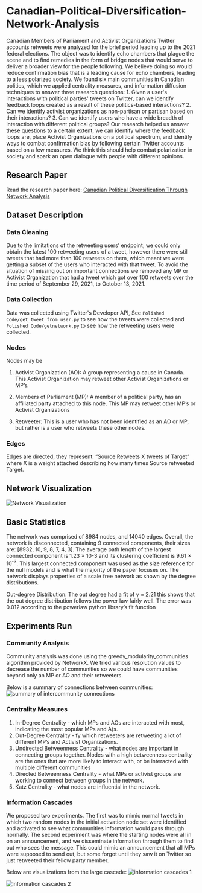 # Canadian-Political-Diversification-Network-Analysis
Canadian Members of Parliament and Activist Organizations Twitter accounts retweets were analyzed for the brief period leading up to the 2021 federal elections. The object was to identify echo chambers that plague the scene and to find remedies in the form of bridge nodes that would serve to deliver a broader view for the people following. We believe doing so would reduce confirmation bias that is a leading cause for echo chambers, leading to a less polarized society. We found six main communities in Canadian politics, which we applied centrality measures, and information diffusion techniques to answer three research questions: 1. Given a user's interactions with political parties' tweets on Twitter, can we identify feedback loops created as a result of these politics-based interactions? 2. Can we identify activist organizations as non-partisan or partisan based on their interactions? 3. Can we identify users who have a wide breadth of interaction with different political groups? Our research helped us answer these questions to a certain extent, we can identify where the feedback loops are, place Activist Organizations on a political spectrum, and identify ways to combat confirmation bias by following certain Twitter accounts based on a few measures. We think this should help combat polarization in society and spark an open dialogue with people with different opinions.
## Research Paper
Read the research paper here: [Canadian Political Diversification Through Network Analysis](https://github.com/kaitlin31415/Canadian-Political-Diversification-Network-Analysis/blob/main/Research%20Paper/Canadian_Political_Diversification_Network_Analysis.pdf)
## Dataset Description
### Data Cleaning 
Due to the limitations of the retweeting users’ endpoint, we could only obtain the latest 100 retweeting users of a tweet, however there were still tweets that had more than 100 retweets on them, which meant we were getting a subset of the users who interacted with that tweet. To avoid the situation of missing out on important connections we removed any MP or Activist Organization that had a tweet which got over 100 retweets over the time period of September 29, 2021, to October 13, 2021. 
### Data Collection
Data was collected using Twitter's Developer API, See `Polished Code/get_tweet_from_user.py` to see how the tweets were collected and `Polished Code/getnetwork.py` to see how the retweeting users were collected.

### Nodes 
Nodes may be 
1. Activist Organization (AO): A group representing a cause in Canada. This Activist Organization may retweet other Activist Organizations or MP’s. 

2. Members of Parliament (MP): A member of a political party, has an affiliated party attached to this node. This MP may retweet other MP’s or Activist Organizations 

3. Retweeter: This is a user who has not been identified as an AO or MP, but rather is a user who retweets these other nodes. 

### Edges 
Edges are directed, they represent: “Source Retweets X tweets of Target” where X is a weight attached describing how many times Source retweeted Target. 

## Network Visualization
![Network Visualization](https://github.com/kaitlin31415/Canadian-Political-Diversification-Network-Analysis/blob/main/ReadMeImages/visualization.png)

## Basic Statistics

The network was comprised of 8984 nodes, and 14040 edges. Overall, the network is disconnected, containing 9 connected components, their sizes are: [8932, 10, 9, 8, 7, 4, 3]. The average path length of the largest connected component is 1.23 × 10-3 and its clustering coefficient is 9.61 × 10<sup>-3</sup>. This largest connected component was used as the size reference for the null models and is what the majority of the paper focuses on. The network displays properties of a scale free network as shown by the degree distributions. 

Out-degree Distribution: The out degree had a fit of γ = 2.21 this shows that the out degree distribution follows the power law fairly well. The error was 0.012 according to the powerlaw python library’s fit function 

## Experiments Run

### Community Analysis
Community analysis was done using the greedy_modularity_communities algorithm provided by NetworkX. We tried various resolution values to decrease the number of communities so we could have communities beyond only an MP or AO and their retweeters.  

Below is a summary of connections between communities:
![summary of intercommunity connections](https://github.com/kaitlin31415/Canadian-Political-Diversification-Network-Analysis/blob/main/ReadMeImages/Intercommunity_connection.PNG)
### Centrality Measures

1. In-Degree Centrality - which MPs and AOs are interacted with most, indicating the most popular MPs and A)s. 
2. Out-Degree Centrality - fy which retweeters are retweeting a lot of different MP’s and Activist Organizations.
3. Undirected Betweenness Centrality - what nodes are important in connecting groups together. Nodes with a high betweenness centrality are the ones that are more likely to interact with, or be interacted with multiple different communities 
4. Directed Betweenness Centrality - what MPs or activist groups are working to connect between groups in the network. 
5. Katz Centrality -  what nodes are influential in the network.

### Information Cascades
We proposed two experiments. The first was to mimic normal tweets in which two random nodes in the initial activation node set were identified and activated to see what communities information would pass through normally. The second experiment was where the starting nodes were all in on an announcement, and we disseminate information through them to find out who sees the message. This could mimic an announcement that all MPs were supposed to send out, but some forgot until they saw it on Twitter so just retweeted their fellow party member.

Below are visualizations from the large cascade:
![information cascades 1](https://github.com/kaitlin31415/Canadian-Political-Diversification-Network-Analysis/blob/main/ReadMeImages/cascade-1.PNG)

![information cascades 2](https://github.com/kaitlin31415/Canadian-Political-Diversification-Network-Analysis/blob/main/ReadMeImages/cascate-2.PNG)


